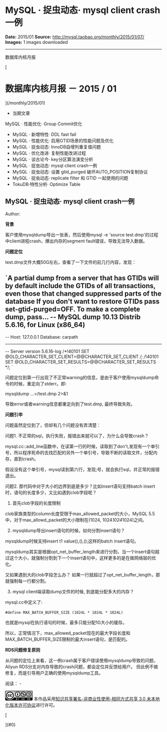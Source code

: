 # MySQL · 捉虫动态· mysql client crash一例

**Date:** 2015/01
**Source:** http://mysql.taobao.org/monthly/2015/01/07/
**Images:** 1 images downloaded

---

数据库内核月报

 [
 # 数据库内核月报 － 2015 / 01
 ](/monthly/2015/01)

 * 当期文章

 MySQL · 性能优化· Group Commit优化
* MySQL · 新增特性· DDL fast fail
* MySQL · 性能优化· 启用GTID场景的性能问题及优化
* MySQL · 捉虫动态· InnoDB自增列重复值问题
* MySQL · 优化改进· 复制性能改进过程
* MySQL · 谈古论今· key分区算法演变分析
* MySQL · 捉虫动态· mysql client crash一例
* MySQL · 捉虫动态· 设置 gtid_purged 破坏AUTO_POSITION复制协议
* MySQL · 捉虫动态· replicate filter 和 GTID 一起使用的问题
* TokuDB·特性分析· Optimize Table

 ## MySQL · 捉虫动态· mysql client crash一例 
 Author: 

 **背景**

客户使用mysqldump导出一张表，然后使用mysql -e 'source test.dmp'的过程中client进程crash，爆出内存的segment fault错误，导致无法导入数据。

**问题定位**

test.dmp文件大概50G左右，查看了一下文件的前几行内容，发现：

`A partial dump from a server that has GTIDs will by default include the GTIDs of all transactions, even those that changed suppressed parts of the database If you don&#039;t want to restore GTIDs pass set-gtid-purged=OFF. To make a complete dump, pass...
-- MySQL dump 10.13 Distrib 5.6.16, for Linux (x86_64)
--
-- Host: 127.0.0.1 Database: carpath
-- ------------------------------------------------------
-- Server version 5.6.16-log
/*!40101 SET @OLD_CHARACTER_SET_CLIENT=@@CHARACTER_SET_CLIENT */;
/*!40101 SET @OLD_CHARACTER_SET_RESULTS=@@CHARACTER_SET_RESULTS */;
`

问题定位到第一行出现了不正常warning的信息，是由于客户使用mysqldump命令的时候，重定向了stderr。即:

mysqldump …>/test.dmp 2>&1

导致error或者warning信息都重定向到了test.dmp, 最终导致失败。

**问题引申**

问题虽然定位到了，但却有几个问题没有弄清楚：

问题1. 不正常的sql，执行失败，报错出来就可以了，为什么会导致crash？

mysql.cc::add_line函数中，在读第一行的时候，读取到了don't,发现有一个单引号，所以程序死命的去找匹配的另外一个单引号，导致不断的读取文件，分配内存，直到crash。

假设没有这个单引号，mysql读到第六行，发现;号，就会执行sql，并正常的报错退出。

问题2. 那代码中对于大小的边界到底是多少？比如insert语句支持batch insert时，语句的长度多少，又比如遇到clob字段呢？

1. 首先clob字段的长度限制

clob家族类型的column长度受限于max_allowed_packet的大小，MySQL 5.5中，对于max_allowd_packet的大小限制在(1024, 1024*1024*1024)之间。

2. mysqldump导出insert语句的时候，如何分割insert语句？

mysqldump时候支持insert t1 value(),(),();这样的batch insert语句。

mysqldump其实是根据opt_net_buffer_length来进行分割，当一个insert语句超过这个大小，就强制分割到下一个insert语句中，这样更多的是在做网络层的优化。

又如果遇到大的clob字段怎么办？ 如果一行就超过了opt_net_buffer_length，那就强制每一行都分割。

3. mysql client端读取dump文件的时候, 到底能分配多大的内存？

mysql.cc中定义了:

`#define MAX_BATCH_BUFFER_SIZE (1024L * 1024L * 1024L)`

也就是mysql在执行语句的时候，最多只能分配1G大小的缓存。

所以，正常情况下，max_allowed_packet现在的最大字段长度和MAX_BATCH_BUFFER_SIZE限制的最大insert语句，是匹配的。

**RDS问题修复原则**

从问题的定位上来看，这一例crash属于客户错误使用mysqldump导致的问题，Aliyun RDS分支对内存导致的crash问题，都会定位并反馈给用户。 但此例不做修复，而是引导用户正确的使用mysqldump工具。
</div>

 阅读： - 

[![知识共享许可协议](.img/8232d49bd3e9_88x31.png)](http://creativecommons.org/licenses/by-nc-sa/3.0/)
本作品采用[知识共享署名-非商业性使用-相同方式共享 3.0 未本地化版本许可协议](http://creativecommons.org/licenses/by-nc-sa/3.0/)进行许可。

 [

 ](#0)